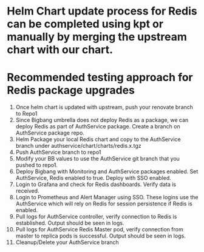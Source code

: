 # Helm Chart update process for Redis can be completed using kpt or manually by merging the upstream chart with our chart.

# Recommended testing approach for Redis package upgrades
1) Once helm chart is updated with upstream, push your renovate branch to Repo1
2) Since Bigbang umbrella does not deploy Redis as a package, we can deploy Redis as part of AuthService package. Create a branch on AuthService package repo.
3) Helm Package your local Redis chart and copy to the AuthService branch under authservice/chart/charts/redis.x.tgz
4) Push AuthService branch to repo1
5) Modify your BB values to use the AuthService git branch that you pushed to repo1.
6) Deploy Bigbang with Monitoring and AuthService packages enabled. Set AuthService, Redis enabled to true. Deploy with SSO enabled.
7) Login to Grafana and check for Redis dashboards. Verify data is received. 
8) Login to Prometheus and Alert Manager using SSO. These logins use the AuthService which will rely on Redis for session persistence if Redis is enabled.
9) Pull logs for AuthService controller, verify connection to Redis is established. Output should be seen in logs.
10) Pull logs for AuthService Redis Master pod, verify connection from master to replica pods is successful. Output should be seen in logs.
11) Cleanup/Delete your AuthService branch